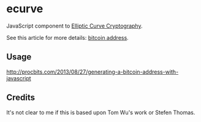 ecurve
=======

JavaScript component to [Elliptic Curve Cryptography](http://en.wikipedia.org/wiki/Elliptic_curve_cryptography).

See this article for more details: [bitcoin address](http://procbits.com/2013/08/27/generating-a-bitcoin-address-with-javascript).


Usage
-----

http://procbits.com/2013/08/27/generating-a-bitcoin-address-with-javascript


Credits
-------

It's not clear to me if this is based upon Tom Wu's work or Stefen Thomas. 



